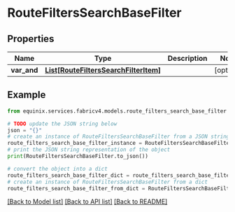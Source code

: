 # RouteFiltersSearchBaseFilter


## Properties

Name | Type | Description | Notes
------------ | ------------- | ------------- | -------------
**var_and** | [**List[RouteFiltersSearchFilterItem]**](RouteFiltersSearchFilterItem.md) |  | [optional] 

## Example

```python
from equinix.services.fabricv4.models.route_filters_search_base_filter import RouteFiltersSearchBaseFilter

# TODO update the JSON string below
json = "{}"
# create an instance of RouteFiltersSearchBaseFilter from a JSON string
route_filters_search_base_filter_instance = RouteFiltersSearchBaseFilter.from_json(json)
# print the JSON string representation of the object
print(RouteFiltersSearchBaseFilter.to_json())

# convert the object into a dict
route_filters_search_base_filter_dict = route_filters_search_base_filter_instance.to_dict()
# create an instance of RouteFiltersSearchBaseFilter from a dict
route_filters_search_base_filter_from_dict = RouteFiltersSearchBaseFilter.from_dict(route_filters_search_base_filter_dict)
```
[[Back to Model list]](../README.md#documentation-for-models) [[Back to API list]](../README.md#documentation-for-api-endpoints) [[Back to README]](../README.md)


